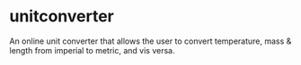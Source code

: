 # unitconverter

An online unit converter that allows the user to convert temperature, mass &amp; length from imperial to metric, and vis versa.
